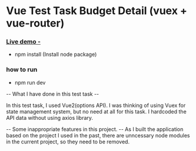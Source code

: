 # Vue Test Task Budget Detail (vuex + vue-router)

### [Live demo - ](https://krismark2795/vue-spa/)

* npm install (Install node package)

### how to run

* npm run dev

-- What I have done in this test task --

In this test task, I used Vue2(options API).
I was thinking of using Vuex for state management system, but no need at all for this task.
I hardcoded the API data without using axios library.

-- Some inappropriate features in this project. --
As I built the application based on the project I used in the past, there are unncessary node modules in the current project, so they need to be removed.
